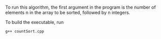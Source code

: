 To run this algorithm, the first argument in the program is the number of elements n
in the array to be sorted, followed by n integers. 

To build the executable, run 
```
g++ countSort.cpp
```
